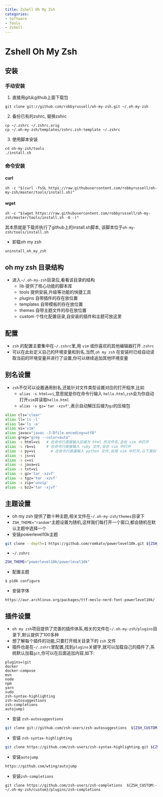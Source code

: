 ```yaml
---
title: Zshell Oh My Zsh
categories:
- Software
- Tools
- Zshell
---
```

# Zshell Oh My Zsh

## 安装

### 手动安装

1. 直接用git从github上面下载包

```shell
git clone git://github.com/robbyrussell/oh-my-zsh.git ~/.oh-my-zsh
```

2. 备份已有的zshrc, 替换zshrc

```shell
cp ~/.zshrc ~/.zshrc.orig
cp ~/.oh-my-zsh/templates/zshrc.zsh-template ~/.zshrc
```

3. 使用脚本安装

```shell
cd oh-my-zsh/tools
./install.sh
```

### 命令安装

#### curl

```shell
sh -c "$(curl -fsSL https://raw.githubusercontent.com/robbyrussell/oh-my-zsh/master/tools/install.sh)"
```

#### wget

```shell
sh -c "$(wget https://raw.githubusercontent.com/robbyrussell/oh-my-zsh/master/tools/install.sh -O -)"
```

其本质就是下载并执行了github上的install.sh脚本, 该脚本位于`oh-my-zsh/tools/install.sh`

- 卸载oh my zsh

```
uninstall_oh_my_zsh
```

## oh my zsh 目录结构

- 进入`~/.oh-my-zsh`目录后,看看该目录的结构
    - lib 提供了核心功能的脚本库
    - tools 提供安装,升级等功能的快捷工具
    - plugins 自带插件的存在放位置
    - templates 自带模板的存在放位置
    - themes  自带主题文件的存在放位置
    - custom 个性化配置目录,自安装的插件和主题可放这里

## 配置

- `zsh` 的配置主要集中在`~/.zshrc`里,用 `vim` 或你喜欢的其他编辑器打开`.zshrc`
- 可以在此处定义自己的环境变量和别名,当然,`oh my zsh` 在安装时已经自动读取当前的环境变量并进行了设置,你可以继续追加其他环境变量

## 别名设置

- `zsh`不仅可以设置通用别名,还能针对文件类型设置对应的打开程序,比如
    - `alias -s html=vi`,意思就是你在命令行输入 `hello.html`,`zsh`会为你自动打开`vim`并读取`hello.html`
    - `alias -s gz='tar -xzvf'`,表示自动解压后缀为`gz`的压缩包

```bash
alias cls='clear'
alias ll='ls -l'
alias la='ls -a'
alias vi='vim'
alias javac="javac -J-Dfile.encoding=utf8"
alias grep="grep --color=auto"
alias -s html=vi   # 在命令行直接输入后缀为 html 的文件名,会在 vim 中打开
alias -s rb=vi     # 在命令行直接输入 ruby 文件,会在 vim 中打开
alias -s py=vi       # 在命令行直接输入 python 文件,会用 vim 中打开,以下类似
alias -s js=vi
alias -s c=vi
alias -s java=vi
alias -s txt=vi
alias -s gz='tar -xzvf'
alias -s tgz='tar -xzvf'
alias -s zip='unzip'
alias -s bz2='tar -xjvf'
```

## 主题设置

- oh my zsh 提供了数十种主题,相关文件在`~/.oh-my-zsh/themes`目录下
- `ZSH_THEME="random"`主题设置为随机,这样我们每打开一个窗口,都会随机在默认主题中选择一个
- 安装powerlevel10k主题

```bash
git clone --depth=1 https://github.com/romkatv/powerlevel10k.git ${ZSH_CUSTOM:-$HOME/.oh-my-zsh/custom}/themes/powerlevel10k
```

- `~/.zshrc`

```bash
ZSH_THEME="powerlevel10k/powerlevel10k"
```

- 配置主题

```
$ p10k configure
```

- 安装字体

```
https://aur.archlinux.org/packages/ttf-meslo-nerd-font-powerlevel10k/
```

## 插件设置

- `oh my zsh`项目提供了完善的插件体系,相关的文件在`~/.oh-my-zsh/plugins`目录下,默认提供了100多种
- 想了解每个插件的功能,只要打开相关目录下的 `zsh` 文件
- 插件也是在`~/.zshrc`里配置,找到`plugins`关键字,就可以加载自己的插件了,系统默认加载`git`,你可以在后面追加内容,如下:

```undefined
plugins=(git
docker
docker-compose
mvn
node
npm
yarn
sudo
zsh-syntax-highlighting
zsh-autosuggestions
zsh-completions
autojump)
```

- 安装 `zsh-autosuggestions`

```bash
git clone git://github.com/zsh-users/zsh-autosuggestions  ${ZSH_CUSTOM:-~/.oh-my-zsh/custom}/plugins/zsh-autosuggestions
```

- 安装 `zsh-syntax-highlighting`

```bash
git clone https://github.com/zsh-users/zsh-syntax-highlighting.git ${ZSH_CUSTOM:-~/.oh-my-zsh/custom}/plugins/zsh-syntax-highlighting
```

- 安装`autojump`

```sh
https://github.com/wting/autojump
```

- 安装`zsh-completions`

```
git clone https://github.com/zsh-users/zsh-completions  ${ZSH_CUSTOM:-~/.oh-my-zsh/custom}/plugins/zsh-completions
```
